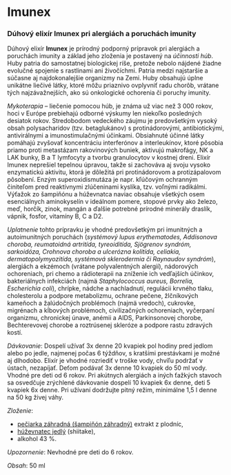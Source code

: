 Imunex
======

### Dúhový elixír Imunex pri alergiách a poruchách imunity

Dúhový elixír **Imunex** je prírodný podporný prípravok pri alergiách a
poruchách imunity a základ jeho zloženia je postavený na *účinnosti húb*. Huby
patria do samostatnej biologickej ríše, pretože nebolo nájdené žiadne evolučné
spojenie s rastlinami ani živočíchmi. Patria medzi najstaršie a súčasne aj
najdokonalejšie organizmy na Zemi. Huby obsahujú úplne unikátne liečivé látky,
ktoré môžu priaznivo ovplyvniť radu chorôb, vrátane tých najzávažnejších, ako sú
onkologické ochorenia či poruchy imunity.

*Mykoterapia* – liečenie pomocou húb, je známa už viac než 3 000 rokov, hoci v
Európe prebiehajú odborné výskumy len niekoľko posledných desiatok rokov.
Stredobodom vedeckého záujmu je predovšetkým vysoký obsah polysacharidov (tzv.
betaglukánov) s protinádorovými, antibiotickými, antivirálnymi a
imunostimulačnými účinkami. Obsiahnuté účinné látky pomáhajú zvyšovať
koncentráciu interferónov a interleukínov, ktoré pôsobia priamo proti metastázam
rakovinových buniek, aktivujú makrofágy, NK a LAK bunky, B a T lymfocyty a
tvorbu granulocytov v kostnej dreni. Elixír Imunex neprešiel tepelnou úpravou,
takže si zachováva aj svoju vysoko enzymatickú aktivitu, ktorá je dôležitá pri
protinádorovom a protizápalovom pôsobení. Enzým superoxidismutáza je napr.
kľúčovým ochranným činiteľom pred reaktívnymi zlúčeninami kyslíka, tzv. voľnými
radikálmi. Výťažok zo šampiňónu a húževnatca naviac obsahuje všetkých osem
esenciálnych aminokyselín v ideálnom pomere, stopové prvky ako železo, meď,
horčík, zinok, mangán a ďalšie potrebné prírodné minerály draslík, vápnik,
fosfor, vitamíny B, C a D2.

*Uplatnenie* tohto prípravku je vhodné predovšetkým pri imunitných a
autoimunitných poruchách (*systémový lupus erythematodes, Addisonova choroba,
reumatoidná artritída, tyreoiditída, Sjögrenov syndróm, sarkoidóza, Crohnova
choroba a ulcerózna kolitída, celiakia, dermatopolymyozitída, systémová
sklerodermia či Raynaudov syndróm*), alergiách a ekzémoch (vrátane
polyvalentných alergií), nádorových ochoreniach, pri chemo a rádioterapii na
zníženie ich vedľajších účinkov, bakteriálnych infekciách (najmä *Staphylococcus
aureus, Borrelia, Escherichia coli*), chrípke, nádche a nachladnutí, regulácii
krvného tlaku, cholesterolu a podpore metabolizmu, ochrane pečene, žlčníkových
kameňoch a žalúdočných problémoch (najmä vredoch), cukrovke, migrénach a
kĺbových problémoch, civilizačných ochoreniach, vyčerpaní organizmu, chronickej
únave, anémii a AIDS, Parkinsonovej chorobe, Bechterevovej chorobe a roztrúsenej
skleróze a podpore rastu zdravých kostí.

*Dávkovanie*: Dospelí užívať 3x denne 20 kvapiek pol hodiny pred jedlom alebo po
jedle, najmenej počas 6 týždňov, s kratšími prestávkami je možné aj dlhodobo.
Elixír je vhodné rozriediť v troške vody, chvíľu podržať v ústach, nezapíjať.
Deťom podávať 3x denne 10 kvapiek do 50 ml vody. Vhodné pre deti od 6 rokov. Pri
akútnych alergiách a iných ťažkých stavoch sa osvedčuje zrýchlené dávkovanie
dospelí 10 kvapiek 6x denne, deti 5 kvapiek 6x denne. Pri užívaní dodržujte
pitný režim, minimálne 1,5 l denne na 50 kg živej váhy.

*Zloženie*:

* [pečiarka záhradná (šampiňón záhradný)](../bylinky/sampinon-zahradny) extrakt z plodníc,
* [húževnatec jedlý](../bylinky/huzevnatec-jedly-shiitake) (shiitake),
* alkohol 43 %.

*Upozornenie*: Nevhodné pre deti do 6 rokov.

*Obsah*: 50 ml

